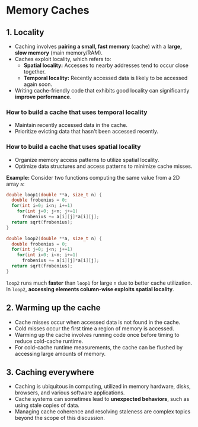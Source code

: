 # Memory Caches

## 1. Locality

- Caching involves **pairing a small, fast memory** (cache) with a **large, slow memory** (main memory/RAM).
- Caches exploit locality, which refers to:
  - **Spatial locality:** Accesses to nearby addresses tend to occur close together.
  - **Temporal locality:** Recently accessed data is likely to be accessed again soon.
- Writing cache-friendly code that exhibits good locality can significantly **improve performance**.

### How to build a cache that uses temporal locality
- Maintain recently accessed data in the cache.
- Prioritize evicting data that hasn't been accessed recently.

### How to build a cache that uses spatial locality
- Organize memory access patterns to utilize spatial locality.
- Optimize data structures and access patterns to minimize cache misses.

**Example:**
Consider two functions computing the same value from a 2D array `a`:
```c
double loop1(double **a, size_t n) {
  double frobenius = 0;
  for(int i=0; i<n; i+=1)
    for(int j=0; j<n; j+=1)
      frobenius += a[i][j]*a[i][j];
  return sqrt(frobenius);
}

double loop2(double **a, size_t n) {
  double frobenius = 0;
  for(int j=0; j<n; j+=1)
    for(int i=0; i<n; i+=1) 
      frobenius += a[i][j]*a[i][j];
  return sqrt(frobenius);
}
```
`loop2` runs much **faster** than `loop1` for large `n` due to better cache utilization. In `loop2`, **accessing elements column-wise exploits spatial locality**.

## 2. Warming up the cache

- Cache misses occur when accessed data is not found in the cache.
- Cold misses occur the first time a region of memory is accessed.
- Warming up the cache involves running code once before timing to reduce cold-cache runtime.
- For cold-cache runtime measurements, the cache can be flushed by accessing large amounts of memory.

## 3. Caching everywhere

- Caching is ubiquitous in computing, utilized in memory hardware, disks, browsers, and various software applications.
- Cache systems can sometimes lead to **unexpected behaviors**, such as using stale copies of data.
- Managing cache coherence and resolving staleness are complex topics beyond the scope of this discussion.

